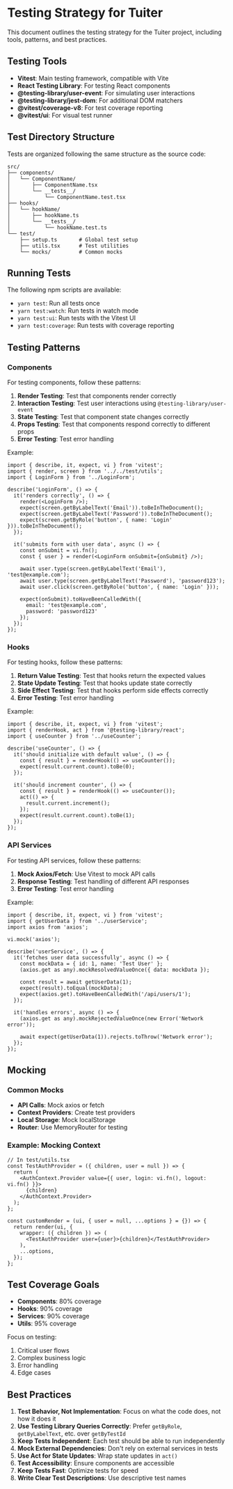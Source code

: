 # Testing Strategy for Tuiter

This document outlines the testing strategy for the Tuiter project, including tools, patterns, and best practices.

## Testing Tools

- **Vitest**: Main testing framework, compatible with Vite
- **React Testing Library**: For testing React components
- **@testing-library/user-event**: For simulating user interactions
- **@testing-library/jest-dom**: For additional DOM matchers
- **@vitest/coverage-v8**: For test coverage reporting
- **@vitest/ui**: For visual test runner

## Test Directory Structure

Tests are organized following the same structure as the source code:

```
src/
├── components/
│   └── ComponentName/
│       ├── ComponentName.tsx
│       └── __tests__/
│           └── ComponentName.test.tsx
├── hooks/
│   └── hookName/
│       ├── hookName.ts
│       └── __tests__/
│           └── hookName.test.ts
└── test/
    ├── setup.ts       # Global test setup
    ├── utils.tsx      # Test utilities
    └── mocks/         # Common mocks
```

## Running Tests

The following npm scripts are available:

- `yarn test`: Run all tests once
- `yarn test:watch`: Run tests in watch mode
- `yarn test:ui`: Run tests with the Vitest UI
- `yarn test:coverage`: Run tests with coverage reporting

## Testing Patterns

### Components

For testing components, follow these patterns:

1. **Render Testing**: Test that components render correctly
2. **Interaction Testing**: Test user interactions using `@testing-library/user-event`
3. **State Testing**: Test that component state changes correctly
4. **Props Testing**: Test that components respond correctly to different props
5. **Error Testing**: Test error handling

Example:

```tsx
import { describe, it, expect, vi } from 'vitest';
import { render, screen } from '../../test/utils';
import { LoginForm } from '../LoginForm';

describe('LoginForm', () => {
  it('renders correctly', () => {
    render(<LoginForm />);
    expect(screen.getByLabelText('Email')).toBeInTheDocument();
    expect(screen.getByLabelText('Password')).toBeInTheDocument();
    expect(screen.getByRole('button', { name: 'Login' })).toBeInTheDocument();
  });

  it('submits form with user data', async () => {
    const onSubmit = vi.fn();
    const { user } = render(<LoginForm onSubmit={onSubmit} />);
    
    await user.type(screen.getByLabelText('Email'), 'test@example.com');
    await user.type(screen.getByLabelText('Password'), 'password123');
    await user.click(screen.getByRole('button', { name: 'Login' }));
    
    expect(onSubmit).toHaveBeenCalledWith({
      email: 'test@example.com',
      password: 'password123'
    });
  });
});
```

### Hooks

For testing hooks, follow these patterns:

1. **Return Value Testing**: Test that hooks return the expected values
2. **State Update Testing**: Test that hooks update state correctly
3. **Side Effect Testing**: Test that hooks perform side effects correctly
4. **Error Testing**: Test error handling

Example:

```tsx
import { describe, it, expect, vi } from 'vitest';
import { renderHook, act } from '@testing-library/react';
import { useCounter } from '../useCounter';

describe('useCounter', () => {
  it('should initialize with default value', () => {
    const { result } = renderHook(() => useCounter());
    expect(result.current.count).toBe(0);
  });

  it('should increment counter', () => {
    const { result } = renderHook(() => useCounter());
    act(() => {
      result.current.increment();
    });
    expect(result.current.count).toBe(1);
  });
});
```

### API Services

For testing API services, follow these patterns:

1. **Mock Axios/Fetch**: Use Vitest to mock API calls
2. **Response Testing**: Test handling of different API responses
3. **Error Testing**: Test error handling

Example:

```tsx
import { describe, it, expect, vi } from 'vitest';
import { getUserData } from '../userService';
import axios from 'axios';

vi.mock('axios');

describe('userService', () => {
  it('fetches user data successfully', async () => {
    const mockData = { id: 1, name: 'Test User' };
    (axios.get as any).mockResolvedValueOnce({ data: mockData });
    
    const result = await getUserData(1);
    expect(result).toEqual(mockData);
    expect(axios.get).toHaveBeenCalledWith('/api/users/1');
  });

  it('handles errors', async () => {
    (axios.get as any).mockRejectedValueOnce(new Error('Network error'));
    
    await expect(getUserData(1)).rejects.toThrow('Network error');
  });
});
```

## Mocking

### Common Mocks

- **API Calls**: Mock axios or fetch
- **Context Providers**: Create test providers
- **Local Storage**: Mock localStorage
- **Router**: Use MemoryRouter for testing

### Example: Mocking Context

```tsx
// In test/utils.tsx
const TestAuthProvider = ({ children, user = null }) => {
  return (
    <AuthContext.Provider value={{ user, login: vi.fn(), logout: vi.fn() }}>
      {children}
    </AuthContext.Provider>
  );
};

const customRender = (ui, { user = null, ...options } = {}) => {
  return render(ui, {
    wrapper: ({ children }) => (
      <TestAuthProvider user={user}>{children}</TestAuthProvider>
    ),
    ...options,
  });
};
```

## Test Coverage Goals

- **Components**: 80% coverage
- **Hooks**: 90% coverage
- **Services**: 90% coverage
- **Utils**: 95% coverage

Focus on testing:
1. Critical user flows
2. Complex business logic
3. Error handling
4. Edge cases

## Best Practices

1. **Test Behavior, Not Implementation**: Focus on what the code does, not how it does it
2. **Use Testing Library Queries Correctly**: Prefer `getByRole`, `getByLabelText`, etc. over `getByTestId`
3. **Keep Tests Independent**: Each test should be able to run independently
4. **Mock External Dependencies**: Don't rely on external services in tests
5. **Use Act for State Updates**: Wrap state updates in `act()`
6. **Test Accessibility**: Ensure components are accessible
7. **Keep Tests Fast**: Optimize tests for speed
8. **Write Clear Test Descriptions**: Use descriptive test names
